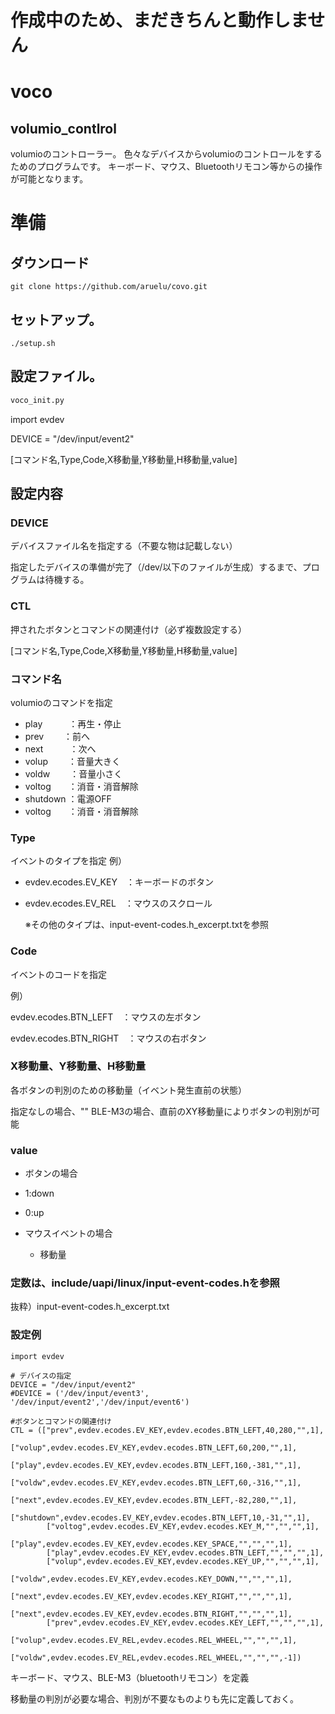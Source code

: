# 作成中のため、まだきちんと動作しません

# voco

## volumio_contlrol
volumioのコントローラー。
色々なデバイスからvolumioのコントロールをするためのプログラムです。
キーボード、マウス、Bluetoothリモコン等からの操作が可能となります。

# 準備

## ダウンロード

```
git clone https://github.com/aruelu/covo.git
```

## セットアップ。

```
./setup.sh
```

## 設定ファイル。
```voco_init.py
voco_init.py
```

import evdev  

DEVICE = "/dev/input/event2"

[コマンド名,Type,Code,X移動量,Y移動量,H移動量,value]



## 設定内容

### DEVICE

デバイスファイル名を指定する（不要な物は記載しない）

指定したデバイスの準備が完了（/dev/以下のファイルが生成）するまで、プログラムは待機する。

### CTL

押されたボタンとコマンドの関連付け（必ず複数設定する）

[コマンド名,Type,Code,X移動量,Y移動量,H移動量,value]

### コマンド名

volumioのコマンドを指定

- play　　　：再生・停止
- prev　　    ：前へ　
- next　　　：次へ
- volup　　  ：音量大きく
- voldw　　 ：音量小さく
- voltog　　：消音・消音解除
- shutdown ：電源OFF
-  voltog　　：消音・消音解除

  

### Type
イベントのタイプを指定
例）

- evdev.ecodes.EV_KEY　：キーボードのボタン

- evdev.ecodes.EV_REL　：マウスのスクロール

  ※その他のタイプは、input-event-codes.h_excerpt.txtを参照

### Code

イベントのコードを指定

例）

evdev.ecodes.BTN_LEFT　：マウスの左ボタン

evdev.ecodes.BTN_RIGHT　：マウスの右ボタン

### X移動量、Y移動量、H移動量

各ボタンの判別のための移動量（イベント発生直前の状態）

指定なしの場合、""
BLE-M3の場合、直前のXY移動量によりボタンの判別が可能

### value

-   ボタンの場合

  - 1:down
  -  0:up

-  マウスイベントの場合

   - 移動量

  

### 定数は、include/uapi/linux/input-event-codes.hを参照

抜粋）input-event-codes.h_excerpt.txt



### 設定例

```
import evdev

# デバイスの指定
DEVICE = "/dev/input/event2"
#DEVICE = ('/dev/input/event3', '/dev/input/event2','/dev/input/event6')

#ボタンとコマンドの関連付け
CTL = (["prev",evdev.ecodes.EV_KEY,evdev.ecodes.BTN_LEFT,40,280,"",1],
        ["volup",evdev.ecodes.EV_KEY,evdev.ecodes.BTN_LEFT,60,200,"",1],
        ["play",evdev.ecodes.EV_KEY,evdev.ecodes.BTN_LEFT,160,-381,"",1],
        ["voldw",evdev.ecodes.EV_KEY,evdev.ecodes.BTN_LEFT,60,-316,"",1],
        ["next",evdev.ecodes.EV_KEY,evdev.ecodes.BTN_LEFT,-82,280,"",1],
        ["shutdown",evdev.ecodes.EV_KEY,evdev.ecodes.BTN_LEFT,10,-31,"",1],
        ["voltog",evdev.ecodes.EV_KEY,evdev.ecodes.KEY_M,"","","",1],
        ["play",evdev.ecodes.EV_KEY,evdev.ecodes.KEY_SPACE,"","","",1],
        ["play",evdev.ecodes.EV_KEY,evdev.ecodes.BTN_LEFT,"","","",1],
        ["volup",evdev.ecodes.EV_KEY,evdev.ecodes.KEY_UP,"","","",1],
        ["voldw",evdev.ecodes.EV_KEY,evdev.ecodes.KEY_DOWN,"","","",1],
        ["next",evdev.ecodes.EV_KEY,evdev.ecodes.KEY_RIGHT,"","","",1],
        ["next",evdev.ecodes.EV_KEY,evdev.ecodes.BTN_RIGHT,"","","",1],
        ["prev",evdev.ecodes.EV_KEY,evdev.ecodes.KEY_LEFT,"","","",1],
        ["volup",evdev.ecodes.EV_REL,evdev.ecodes.REL_WHEEL,"","","",1],
        ["voldw",evdev.ecodes.EV_REL,evdev.ecodes.REL_WHEEL,"","","",-1])
```



キーボード、マウス、BLE-M3（bluetoothリモコン）を定義

移動量の判別が必要な場合、判別が不要なものよりも先に定義しておく。

